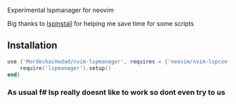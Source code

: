 Experimental lspmanager for neovim

Big thanks to [lspinstall](https://github.com/kabouzeid/nvim-lspinstall)  for helping me save time for some scripts

## Installation

```lua
use {'MordechaiHadad/nvim-lspmanager', requires = {'neovim/nvim-lspconfig', 'nvim-lua/plenary.nvim'}, config = function()
    require('lspmanager').setup()
end}
```
### As usual f# lsp really doesnt like to work so dont even try to us

